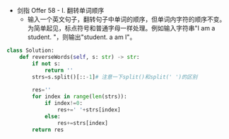 - 剑指 Offer 58 - I. 翻转单词顺序
  - 输入一个英文句子，翻转句子中单词的顺序，但单词内字符的顺序不变。为简单起见，标点符号和普通字母一样处理。例如输入字符串"I am a student. "，则输出"student. a am I"。

 
```python
class Solution:
    def reverseWords(self, s: str) -> str:
        if not s:
            return ''
        strs=s.split()[::-1]# 注意一下split()和split(' ')的区别
        
        res=''
        for index in range(len(strs)):
            if index!=0:
                res+=' '+strs[index]
            else:
                res+=strs[index]
        return res

```